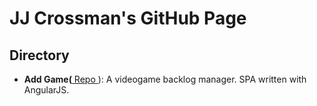 <h1>JJ Crossman's GitHub Page</h1>

<h2>Directory</h2>

<ul>
  <li><strong>Add Game(</strong><a href="https://github.com/jjcrossman/jjcrossman.github.io/tree/master/addgame"> Repo </a>): A videogame backlog manager. SPA written with AngularJS.</li>
</ul>
